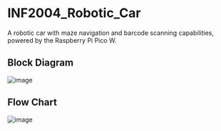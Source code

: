 # INF2004_Robotic_Car
A robotic car with maze navigation and barcode scanning capabilities, powered by the Raspberry Pi Pico W.
## Block Diagram
![image](https://github.com/limcheehean/INF2004_Robotic_Car/assets/35133370/d978c355-1fe3-474b-acdd-8aaa2dfe0434)
## Flow Chart
![image](https://github.com/limcheehean/INF2004_Robotic_Car/assets/35133370/92986681-a5a5-4c64-98d1-27b43feb6eaa)
